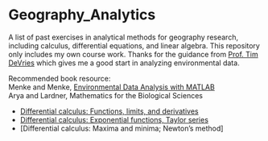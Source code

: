 # Geography_Analytics
A list of past exercises in analytical methods for geography research, including calculus, differential equations, and linear algebra. This repository only includes my own course work. Thanks for the guidance from [Prof. Tim DeVries](https://www.geog.ucsb.edu/people/faculty/tim-devries) which gives me a good start in analyzing environmental data.

Recommended book resource: <br>
Menke and Menke, [Environmental Data Analysis with MATLAB](http://www.sciencedirect.com/science/book/9780128044889) <br>
Arya and Lardner, Mathematics for the Biological Sciences <br>

- [Differential calculus: Functions, limits, and derivatives](https://github.com/LilianYou/Geography_Analytics/tree/main/Differential%20calculus:%20Functions%2C%20limits%2C%20and%20derivatives)
- [Differential calculus: Exponential functions, Taylor series](https://github.com/LilianYou/Geography_Analytics/tree/main/Differential%20calculus:%20Exponential%20functions%2C%20Taylor%20series)
- [Differential calculus: Maxima and minima; Newton’s method]
